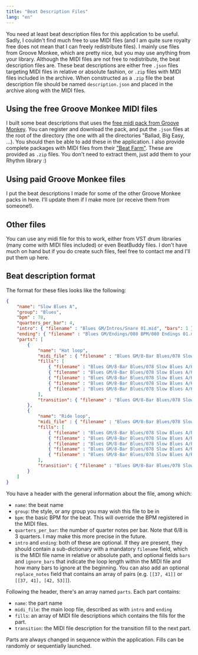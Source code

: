 ```yaml
---
title: "Beat Description Files"
lang: "en"
---
```

You need at least beat description files for this application to be useful.
Sadly, I couldn't find much free to use MIDI files (and I am quite sure royalty
free does not mean that I can freely redistribute files).
I mainly use files from Groove Monkee, which are pretty nice,
but you may use anything from your library.
Although the MIDI files are not free to redistribute,
the beat description files are.
These beat descriptions are either free `.json` files targeting MIDI files
in relative or absolute fashion, or `.zip` files with MIDI files
included in the archive.
When constructed as a `.zip` file the beat description file should be named
`description.json` and placed in the archive along with the MIDI files.

## Using the free Groove Monkee MIDI files

I built some beat descriptions that uses the [free midi pack from Groove Monkey][].
You can register and download the pack, and put the `.json` files
at the root of the directory (the one with all the directories "Ballad, Big Easy, ...).
You should then be able to add these in the application.
I also provide complete packages with MIDI files from their ["Beat Farm"][].
These are provided as `.zip` files.
You don't need to extract them, just add them to your Rhythm library :)

["Beat Farm"]: https://groovemonkee.com/pages/beat-farm-free-midi-beats
[free midi pack from Groove Monkey]: https://groovemonkee.com/pages/free-midi-loop

## Using paid Groove Monkee files

I put the beat descriptions I made for some of the other Groove Monkee packs in here.
I'll update them if I make more (or receive them from someone!).

## Other files

You can use any midi file for this to work, either from VST drum libraries
(many come with MIDI files included) or even BeatBuddy files.
I don't have much on hand but if you do create such files,
feel free to contact me and I'll put them up here.

## Beat description format

The format for these files looks like the following:
```json
{
    "name": "Slow Blues A",
    "group": "Blues",
    "bpm" : 78,
    "quarters_per_bar": 4,
    "intro": { "filename" : "Blues GM/Intros/Snare 01.mid", "bars": 1 },
    "ending": { "filename" : "Blues GM/Endings/080 BPM/080 Endings 01.mid", "bars": 2 },
    "parts": [
        {
            "name": "Hat loop",
            "midi_file" : { "filename" : "Blues GM/8-Bar Blues/078 Slow Blues A/Hat Grooves/Slow Blues A Hats F1 S.mid", "bars": 4, "ignore_bars": 1 },
            "fills": [
                { "filename" : "Blues GM/8-Bar Blues/078 Slow Blues A/Hat Grooves/Slow Blues A Hats F2 S.mid", "bars": 1, "ignore_bars": 7 },
                { "filename" : "Blues GM/8-Bar Blues/078 Slow Blues A/Hat Grooves/Slow Blues A Hats F3 M.mid", "bars": 1, "ignore_bars": 7 },
                { "filename" : "Blues GM/8-Bar Blues/078 Slow Blues A/Hat Grooves/Slow Blues A Hats F4 M.mid", "bars": 1, "ignore_bars": 7 },
                { "filename" : "Blues GM/8-Bar Blues/078 Slow Blues A/Hat Grooves/Slow Blues A Hats F5 M.mid", "bars": 1, "ignore_bars": 7 },
                { "filename" : "Blues GM/8-Bar Blues/078 Slow Blues A/Hat Grooves/Slow Blues A Hats F6 L.mid", "bars": 1, "ignore_bars": 7 }
            ],
            "transition": { "filename" : "Blues GM/8-Bar Blues/078 Slow Blues A/Hat Grooves/Slow Blues A Hats F1 S.mid", "bars": 1, "ignore_bars": 7 }
        },
        {
            "name": "Ride loop",
            "midi_file" : { "filename" : "Blues GM/8-Bar Blues/078 Slow Blues A/Ride Grooves/Slow Blues A Ride F1 S.mid", "bars": 4, "ignore_bars": 1},
            "fills": [
                { "filename" : "Blues GM/8-Bar Blues/078 Slow Blues A/Ride Grooves/Slow Blues A Ride F2 S.mid", "bars": 1, "ignore_bars": 7 },
                { "filename" : "Blues GM/8-Bar Blues/078 Slow Blues A/Ride Grooves/Slow Blues A Ride F3 M.mid", "bars": 1, "ignore_bars": 7 },
                { "filename" : "Blues GM/8-Bar Blues/078 Slow Blues A/Ride Grooves/Slow Blues A Ride F4 M.mid", "bars": 1, "ignore_bars": 7 },
                { "filename" : "Blues GM/8-Bar Blues/078 Slow Blues A/Ride Grooves/Slow Blues A Ride F5 M.mid", "bars": 1, "ignore_bars": 7 },
                { "filename" : "Blues GM/8-Bar Blues/078 Slow Blues A/Ride Grooves/Slow Blues A Ride F6 L.mid", "bars": 1, "ignore_bars": 7 }
            ],
            "transition": { "filename" : "Blues GM/8-Bar Blues/078 Slow Blues A/Ride Grooves/Slow Blues A Ride F1 S.mid", "bars": 1, "ignore_bars": 7 }
        }
    ]
}
```
You have a header with the general information about the file, among which:
- `name`: the beat name
- `group`: the style, or any group you may wish this file to be in
- `bpm`: the basic BPM for the beat. This will override the BPM registered
in the MIDI files.
- `quarters_per_bar`: the number of quarter notes per bar.
Note that 6/8 is 3 quarters. I may make this more precise in the future.
- `intro` and `ending`: both of these are optional. If they are present,
they should contain a sub-dictionary with a mandatory `filename` field, which is
the MIDI file name in relative or absolute path, and optional fields `bars`
and `ignore_bars` that indicate the loop length within the MIDI file and
how many bars to ignore at the beginning.
You can also add an optional `replace_notes` field
that contains an array of pairs (e.g. `[[37, 41]]` or `[[37, 41], [42, 53]]`).

Following the header, there's an array named `parts`.
Each part contains:
- `name`: the part name
- `midi_file`: the main loop file, described as with `intro` and `ending`
- `fills`: an array of MIDI file descriptions which contains the fills for the part.
- `transition`: the MIDI file description for the transition fill to the next part.

Parts are always changed in sequence within the application.
Fills can be randomly or sequentially launched.
